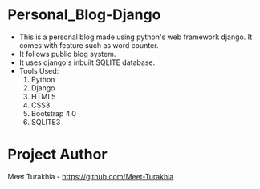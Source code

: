 # Personal_Blog-Django
- This is a personal blog made using python's web framework django. It comes with feature such as word counter. 
- It follows public blog system. 
- It uses django's inbuilt SQLITE database.
- Tools Used:
  1. Python 
  2. Django
  3. HTML5
  4. CSS3
  5. Bootstrap 4.0
  6. SQLITE3
 # Project Author
   Meet Turakhia - https://github.com/Meet-Turakhia


